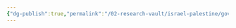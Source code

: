 ```yaml
---
{"dg-publish":true,"permalink":"/02-research-vault/israel-palestine/governments/popular-front-for-the-liberation-of-palestine-general-command/","created":"2025-08-28T00:42:43.303-04:00","updated":"2025-08-28T00:43:05.109-04:00"}
---
```


